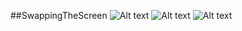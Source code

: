 ##SwappingTheScreen
![Alt text](https://github.com/ikamilov/Swift/tree/master/SwappingSwap/ScreenShots/login.png)
![Alt text](https://github.com/ikamilov/Swift/tree/master/SwappingSwap/ScreenShots/musiclist.png)
![Alt text](https://github.com/ikamilov/Swift/tree/master/SwappingSwap/ScreenShots/playsong.png)
